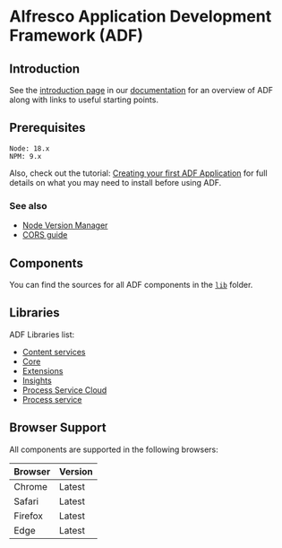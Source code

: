 # Alfresco Application Development Framework (ADF)

## Introduction

See the [introduction page](docs/user-guide/adf-introduction.md) in our
[documentation](docs/README.md) for an overview of ADF along with links
to useful starting points.

## Prerequisites

```text
Node: 18.x
NPM: 9.x
``` 

Also, check out the tutorial: [Creating your first ADF Application](docs/tutorials/creating-your-first-adf-application.md)
for full details on what you may need to install before using ADF.

### See also

- [Node Version Manager](docs/tutorials/nvm.md)
- [CORS guide](ALFRESCOCORS.md)

## Components

You can find the sources for all ADF components in the [`lib`](/lib) folder.

## Libraries

ADF Libraries list:

- [Content services](https://github.com/Alfresco/alfresco-ng2-components/tree/develop/lib/content-services)
- [Core](https://github.com/Alfresco/alfresco-ng2-components/tree/develop/lib/core)
- [Extensions](https://github.com/Alfresco/alfresco-ng2-components/tree/develop/lib/extensions)
- [Insights](https://github.com/Alfresco/alfresco-ng2-components/tree/develop/lib/insights)
- [Process Service Cloud](https://github.com/Alfresco/alfresco-ng2-components/tree/develop/lib/process-services-cloud)
- [Process service](https://github.com/Alfresco/alfresco-ng2-components/tree/develop/lib/process-services)

## Browser Support

All components are supported in the following browsers:

| **Browser** | **Version** |
|-------------|-------------|
| Chrome      | Latest      |
| Safari      | Latest      |
| Firefox     | Latest      |
| Edge        | Latest      |
